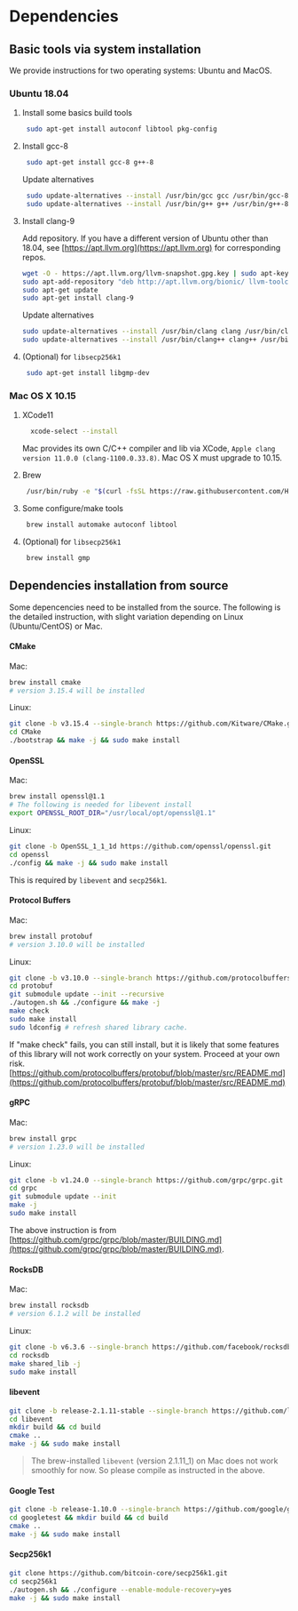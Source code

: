 # Dependencies

## Basic tools via system installation

We provide instructions for two operating systems: Ubuntu and MacOS.

### Ubuntu 18.04

1. Install some basics build tools

   ```bash
    sudo apt-get install autoconf libtool pkg-config
   ```

2. Install gcc-8

   ```bash
    sudo apt-get install gcc-8 g++-8
   ```

   Update alternatives

   ```bash
    sudo update-alternatives --install /usr/bin/gcc gcc /usr/bin/gcc-8 100
    sudo update-alternatives --install /usr/bin/g++ g++ /usr/bin/g++-8 100
   ```

3. Install clang-9

   Add repository. If you have a different version of Ubuntu other than 18.04, see [https://apt.llvm.org](https://apt.llvm.org) for corresponding repos.

   ```bash
   wget -O - https://apt.llvm.org/llvm-snapshot.gpg.key | sudo apt-key add -
   sudo apt-add-repository "deb http://apt.llvm.org/bionic/ llvm-toolchain-bionic-9 main"
   sudo apt-get update 
   sudo apt-get install clang-9
   ```

   Update alternatives

   ```bash
   sudo update-alternatives --install /usr/bin/clang clang /usr/bin/clang-9 100
   sudo update-alternatives --install /usr/bin/clang++ clang++ /usr/bin/clang++-9 100
   ```

4. \(Optional\) for `libsecp256k1`

   ```bash
    sudo apt-get install libgmp-dev
   ```

### Mac OS X 10.15

1. XCode11

   ```bash
     xcode-select --install
   ```

   Mac provides its own C/C++ compiler and lib via XCode, `Apple clang version 11.0.0 (clang-1100.0.33.8)`. Mac OS X must upgrade to 10.15.

2. Brew

   ```bash
    /usr/bin/ruby -e "$(curl -fsSL https://raw.githubusercontent.com/Homebrew/install/master/install)"
   ```

3. Some configure/make tools

   ```bash
    brew install automake autoconf libtool
   ```

4. \(Optional\) for `libsecp256k1`

   ```bash
    brew install gmp
   ```

## Dependencies installation from source

Some depencencies need to be installed from the source. The following is the detailed instruction, with slight variation depending on Linux \(Ubuntu/CentOS\) or Mac.

#### CMake

Mac:

```bash
brew install cmake
# version 3.15.4 will be installed
```

Linux:

```bash
git clone -b v3.15.4 --single-branch https://github.com/Kitware/CMake.git
cd CMake
./bootstrap && make -j && sudo make install
```

#### OpenSSL

Mac:

```bash
brew install openssl@1.1
# The following is needed for libevent install
export OPENSSL_ROOT_DIR="/usr/local/opt/openssl@1.1"
```

Linux:

```bash
git clone -b OpenSSL_1_1_1d https://github.com/openssl/openssl.git
cd openssl
./config && make -j && sudo make install
```

This is required by `libevent` and `secp256k1`.

#### Protocol Buffers

Mac:

```bash
brew install protobuf
# version 3.10.0 will be installed
```

Linux:

```bash
git clone -b v3.10.0 --single-branch https://github.com/protocolbuffers/protobuf.git
cd protobuf
git submodule update --init --recursive
./autogen.sh && ./configure && make -j
make check
sudo make install
sudo ldconfig # refresh shared library cache.
```

If "make check" fails, you can still install, but it is likely that some features of this library will not work correctly on your system. Proceed at your own risk. [https://github.com/protocolbuffers/protobuf/blob/master/src/README.md](https://github.com/protocolbuffers/protobuf/blob/master/src/README.md)

#### gRPC

Mac:

```bash
brew install grpc
# version 1.23.0 will be installed
```

Linux:

```bash
git clone -b v1.24.0 --single-branch https://github.com/grpc/grpc.git
cd grpc
git submodule update --init
make -j
sudo make install
```

The above instruction is from [https://github.com/grpc/grpc/blob/master/BUILDING.md](https://github.com/grpc/grpc/blob/master/BUILDING.md).

#### RocksDB

Mac:

```bash
brew install rocksdb
# version 6.1.2 will be installed
```

Linux:

```bash
git clone -b v6.3.6 --single-branch https://github.com/facebook/rocksdb.git
cd rocksdb
make shared_lib -j
sudo make install
```

#### libevent

```bash
git clone -b release-2.1.11-stable --single-branch https://github.com/libevent/libevent.git
cd libevent
mkdir build && cd build
cmake ..
make -j && sudo make install
```

> The brew-installed `libevent` \(version 2.1.11\_1\) on Mac does not work smoothly for now. So please compile as instructed in the above.

#### Google Test

```bash
git clone -b release-1.10.0 --single-branch https://github.com/google/googletest.git
cd googletest && mkdir build && cd build
cmake ..
make -j && sudo make install
```

#### Secp256k1

```bash
git clone https://github.com/bitcoin-core/secp256k1.git
cd secp256k1
./autogen.sh && ./configure --enable-module-recovery=yes
make -j && sudo make install
```


